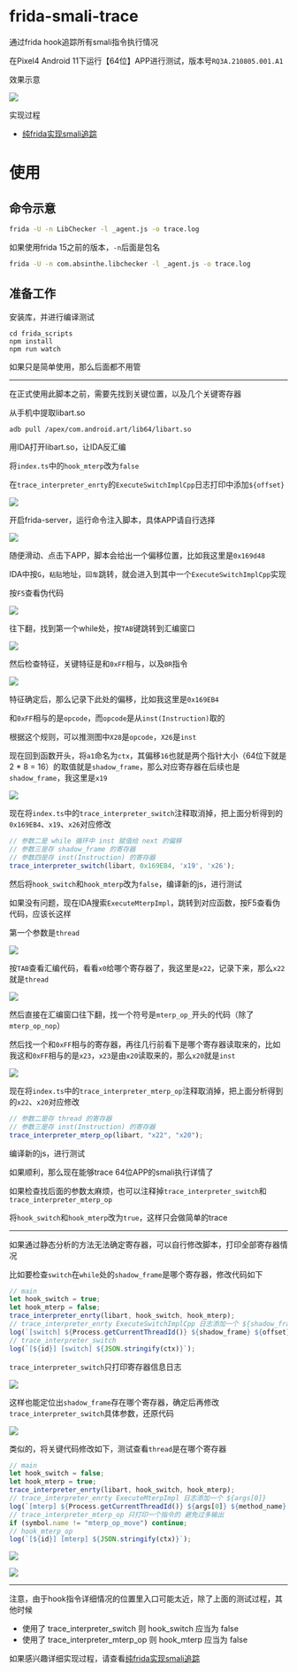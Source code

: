# frida-smali-trace

通过frida hook追踪所有smali指令执行情况

在Pixel4 Android 11下运行【64位】APP进行测试，版本号`RQ3A.210805.001.A1`

效果示意

![](./images/Snipaste_2022-05-21_23-30-06.png)

实现过程

- [纯frida实现smali追踪](https://blog.seeflower.dev/archives/84/)

# 使用

## 命令示意

```bash
frida -U -n LibChecker -l _agent.js -o trace.log
```

如果使用frida 15之前的版本，`-n`后面是包名

```bash
frida -U -n com.absinthe.libchecker -l _agent.js -o trace.log
```

## 准备工作

安装库，并进行编译测试

```
cd frida_scripts
npm install
npm run watch
```

如果只是简单使用，那么后面都不用管

---

在正式使用此脚本之前，需要先找到关键位置，以及几个关键寄存器

从手机中提取libart.so

```bash
adb pull /apex/com.android.art/lib64/libart.so
```

用IDA打开libart.so，让IDA反汇编

将`index.ts`中的`hook_mterp`改为`false`

在`trace_interpreter_enrty`的`ExecuteSwitchImplCpp`日志打印中添加`${offset}`

![](./images/Snipaste_2022-05-21_23-50-43.png)

开启frida-server，运行命令注入脚本，具体APP请自行选择

![](./images/Snipaste_2022-05-21_22-26-07.png)

随便滑动、点击下APP，脚本会给出一个偏移位置，比如我这里是`0x169d48`

IDA中按`G`，`粘贴`地址，`回车`跳转，就会进入到其中一个`ExecuteSwitchImplCpp`实现

按`F5`查看伪代码

![](./images/Snipaste_2022-05-21_22-28-30.png)

往下翻，找到第一个while处，按`TAB`键跳转到汇编窗口

![](./images/Snipaste_2022-05-21_22-30-25.png)

然后检查特征，关键特征是和`0xFF`相与，以及`BR`指令

![](./images/Snipaste_2022-05-21_22-32-29.png)

特征确定后，那么记录下此处的偏移，比如我这里是`0x169EB4`

和`0xFF`相与的是`opcode`，而`opcode`是从`inst(Instruction)`取的

根据这个规则，可以推测图中`X28`是`opcode`，`X26`是`inst`

现在回到函数开头，将`a1`命名为`ctx`，其偏移`16`也就是两个指针大小（64位下就是2 * 8 = 16）的取值就是`shadow_frame`，那么对应寄存器在后续也是`shadow_frame`，我这里是`x19`

![](./images/Snipaste_2022-05-21_22-36-52.png)

现在将`index.ts`中的`trace_interpreter_switch`注释取消掉，把上面分析得到的`0x169EB4`、`x19`、`x26`对应修改

```JavaScript
// 参数二是 while 循环中 inst 赋值给 next 的偏移
// 参数三是存 shadow_frame 的寄存器
// 参数四是存 inst(Instruction) 的寄存器
trace_interpreter_switch(libart, 0x169EB4, 'x19', 'x26');
```

然后将`hook_switch`和`hook_mterp`改为`false`，编译新的js，进行测试

如果没有问题，现在IDA搜索`ExecuteMterpImpl`，跳转到对应函数，按F5查看伪代码，应该长这样

第一个参数是`thread`

![](./images/Snipaste_2022-05-21_22-48-36.png)

按`TAB`查看汇编代码，看看`x0`给哪个寄存器了，我这里是`x22`，记录下来，那么`x22`就是`thread`

![](./images/Snipaste_2022-05-21_22-49-13.png)

然后直接在汇编窗口往下翻，找一个符号是`mterp_op_`开头的代码（除了`mterp_op_nop`）

然后找一个和`0xFF`相与的寄存器，再往几行前看下是哪个寄存器读取来的，比如我这和`0xFF`相与的是`x23`，`x23`是由`x20`读取来的，那么`x20`就是`inst`

![](./images/Snipaste_2022-05-21_22-51-33.png)

现在将`index.ts`中的`trace_interpreter_mterp_op`注释取消掉，把上面分析得到的`x22`、`x20`对应修改

```JavaScript
// 参数二是存 thread 的寄存器
// 参数三是存 inst(Instruction) 的寄存器
trace_interpreter_mterp_op(libart, "x22", "x20");
```

编译新的js，进行测试

如果顺利，那么现在能够trace 64位APP的smali执行详情了

如果检查找后面的参数太麻烦，也可以注释掉`trace_interpreter_switch`和`trace_interpreter_mterp_op`

将`hook_switch`和`hook_mterp`改为`true`，这样只会做简单的trace

---

如果通过静态分析的方法无法确定寄存器，可以自行修改脚本，打印全部寄存器情况

比如要检查`switch`在`while`处的`shadow_frame`是哪个寄存器，修改代码如下

```JavaScript
// main
let hook_switch = true;
let hook_mterp = false;
trace_interpreter_enrty(libart, hook_switch, hook_mterp);
// trace_interpreter_enrty ExecuteSwitchImplCpp 日志添加一个 ${shadow_frame}
log(`[switch] ${Process.getCurrentThreadId()} ${shadow_frame} ${offset} ${method_name} ${inst_str}`);
// trace_interpreter_switch
log(`[${id}] [switch] ${JSON.stringify(ctx)}`);
```

`trace_interpreter_switch`只打印寄存器信息日志

![](./images/Snipaste_2022-05-21_23-03-53.png)

这样也能定位出`shadow_frame`存在哪个寄存器，确定后再修改`trace_interpreter_switch`具体参数，还原代码

![](./images/Snipaste_2022-05-21_23-06-55.png)

类似的，将关键代码修改如下，测试查看`thread`是在哪个寄存器

```JavaScript
// main
let hook_switch = false;
let hook_mterp = true;
trace_interpreter_enrty(libart, hook_switch, hook_mterp);
// trace_interpreter_enrty ExecuteMterpImpl 日志添加一个 ${args[0]}
log(`[mterp] ${Process.getCurrentThreadId()} ${args[0]} ${method_name} ${inst_str}`);
// trace_interpreter_mterp_op 只打印一个指令的 避免过多输出
if (symbol.name != "mterp_op_move") continue;
// hook_mterp_op
log(`[${id}] [mterp] ${JSON.stringify(ctx)}`);
```

![](./images/Snipaste_2022-05-21_23-13-06.png)

![](./images/Snipaste_2022-05-21_23-15-33.png)

---

注意，由于hook指令详细情况的位置里入口可能太近，除了上面的测试过程，其他时候

- 使用了 trace_interpreter_switch 则 hook_switch 应当为 false
- 使用了 trace_interpreter_mterp_op 则 hook_mterp 应当为 false

如果感兴趣详细实现过程，请查看[纯frida实现smali追踪](./纯frida实现smali追踪.md)